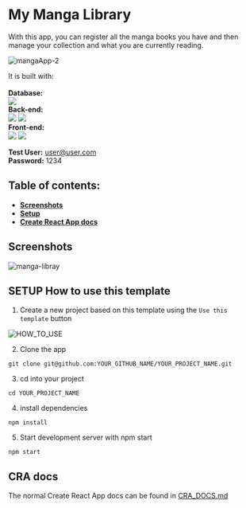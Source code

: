 # My Manga Library

With this app, you can register all the manga books you have and then manage your collection and what you are currently reading.

![mangaApp-2](https://github.com/thards89/manga-managment-app-front-end/assets/96024390/60c65491-02ab-4b97-9cd9-2dfd89b361b4)

It is built with:<br>
<br> 
<b> Database: </b> <br>
![](https://img.shields.io/badge/PostgreSQL-316192?style=for-the-badge&logo=postgresql&logoColor=white) 
<br>
<b> Back-end:</b>  <br>
![](https://img.shields.io/badge/Node.js-339933?style=for-the-badge&logo=nodedotjs&logoColor=white)
![](https://img.shields.io/badge/Express.js-000000?style=for-the-badge&logo=express&logoColor=white)
<br>
<b> Front-end:</b> <br>
![](https://img.shields.io/badge/React-20232A?style=for-the-badge&logo=react&logoColor=61DAFB) ![](https://img.shields.io/badge/Redux-593D88?style=for-the-badge&logo=redux&logoColor=white)

<b>Test User:</b> user@user.com
<br>
<b> Password:</b>  1234

## Table of contents:

- **[Screenshots](#cra-docs)**
- **[Setup](#setup-how-to-use-this-template)**
- **[Create React App docs](#cra-docs)**

## Screenshots
![manga-libray](https://github.com/thards89/manga-managment-app-front-end/assets/96024390/a99075e6-cf2c-47e8-bf57-0e1475af08b4)


## SETUP How to use this template

1. Create a new project based on this template using the `Use this template` button

![HOW_TO_USE](https://user-images.githubusercontent.com/20372832/77003323-70966180-695d-11ea-8abe-b362d57135f3.gif)

2. Clone the app

```
git clone git@github.com:YOUR_GITHUB_NAME/YOUR_PROJECT_NAME.git
```

3. cd into your project

```
cd YOUR_PROJECT_NAME
```

4. install dependencies

```
npm install
```

5. Start development server with npm start

```
npm start
```

## CRA docs

The normal Create React App docs can be found in [CRA_DOCS.md](./CRA_DOCS.md)

